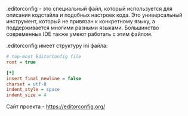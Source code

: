 .editorconfig - это специальный файл, который используется для описания кодстайла и подобных настроек кода. Это универсальный инструмент, который не привязан к конкретному языку, а поддерживается многими разными языками. Большинство современных IDE также умеют работать с этим файлом.

.editorconfig имеет структуру ini файла:
```ini
# top-most EditorConfig file
root = true

[*]
insert_final_newline = false
charset = utf-8
indent_style = space
indent_size = 4
```

Сайт проекта - https://editorconfig.org/
